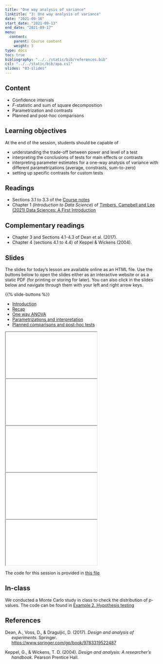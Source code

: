 ```yaml
---
title: "One way analysis of variance"
linktitle: "3: One way analysis of variance"
date: "2021-09-16"
start_date: "2021-09-13"
end_date: "2021-09-17"
menu:
  content:
    parent: Course content
    weight: 3
type: docs
toc: true
bibliography: "../../static/bib/references.bib"
csl: "../../static/bib/apa.csl"
slides: "03-slides"
---
```


## Content

-   Confidence intervals
-   *F*-statistic and sum of square decomposition
-   Parametrization and contrasts
-   Planned and post-hoc comparisons

## Learning objectives

At the end of the session, students should be capable of

-   understanding the trade-off between power and level of a test
-   interpreting the conclusions of tests for main effects or contrasts
-   interpreting parameter estimates for a one-way analysis of variance with different parametrizations (average, constrasts, sum-to-zero)
-   setting up specific contrasts for custom tests

## Readings

-   <i class="fas fa-book"></i> Sections 3.1 to 3.3 of the [Course notes](https://lbelzile.github.io/math80667a/onewayanova.html)
-   <i class="fas fa-book"></i> Chapter 1 (*Introduction to Data Science*) of [Timbers, Campbell and Lee (2021) Data Sciences: A First Introduction](https://ubc-dsci.github.io/introduction-to-datascience/intro.html)

## Complementary readings

-   <i class="fas fa-book"></i> Chapter 3 and Sections 4.1-4.3 of Dean et al. (2017).
-   <i class="fas fa-book"></i> Chapter 4 (sections 4.1 to 4.4) of Keppel & Wickens (2004).

## Slides

The slides for today’s lesson are available online as an HTML file. Use the buttons below to open the slides either as an interactive website or as a static PDF (for printing or storing for later). You can also click in the slides below and navigate through them with your left and right arrow keys.

{{% slide-buttons %}}

<ul class="nav nav-tabs" id="slide-tabs" role="tablist">
<li class="nav-item">
<a class="nav-link active" id="introduction-tab" data-toggle="tab" href="#introduction" role="tab" aria-controls="introduction" aria-selected="true">Introduction</a>
</li>
<li class="nav-item">
<a class="nav-link" id="recap-tab" data-toggle="tab" href="#recap" role="tab" aria-controls="recap" aria-selected="false">Recap</a>
</li>
<li class="nav-item">
<a class="nav-link" id="one-way-anova-tab" data-toggle="tab" href="#one-way-anova" role="tab" aria-controls="one-way-anova" aria-selected="false">One way ANOVA</a>
</li>
<li class="nav-item">
<a class="nav-link" id="parametrizations-and-interpretation-tab" data-toggle="tab" href="#parametrizations-and-interpretation" role="tab" aria-controls="parametrizations-and-interpretation" aria-selected="false">Parametrizations and interpretation</a>
</li>
<li class="nav-item">
<a class="nav-link" id="planned-comparisons-and-posthoc-tests-tab" data-toggle="tab" href="#planned-comparisons-and-posthoc-tests" role="tab" aria-controls="planned-comparisons-and-posthoc-tests" aria-selected="false">Planned comparisons and post-hoc tests</a>
</li>
</ul>

<div id="slide-tabs" class="tab-content">

<div id="introduction" class="tab-pane fade show active" role="tabpanel" aria-labelledby="introduction-tab">

<div class="embed-responsive embed-responsive-16by9">

<iframe class="embed-responsive-item" src="/slides/03-slides.html#1">
</iframe>

</div>

</div>

<div id="recap" class="tab-pane fade" role="tabpanel" aria-labelledby="recap-tab">

<div class="embed-responsive embed-responsive-16by9">

<iframe class="embed-responsive-item" src="/slides/03-slides.html#recap">
</iframe>

</div>

</div>

<div id="one-way-anova" class="tab-pane fade" role="tabpanel" aria-labelledby="one-way-anova-tab">

<div class="embed-responsive embed-responsive-16by9">

<iframe class="embed-responsive-item" src="/slides/03-slides.html#f-test">
</iframe>

</div>

</div>

<div id="parametrizations-and-interpretation" class="tab-pane fade" role="tabpanel" aria-labelledby="parametrizations-and-interpretation-tab">

<div class="embed-responsive embed-responsive-16by9">

<iframe class="embed-responsive-item" src="/slides/03-slides.html#parametrization">
</iframe>

</div>

</div>

<div id="planned-comparisons-and-posthoc-tests" class="tab-pane fade" role="tabpanel" aria-labelledby="planned-comparisons-and-posthoc-tests-tab">

<div class="embed-responsive embed-responsive-16by9">

<iframe class="embed-responsive-item" src="/slides/03-slides.html#planned-comparisons">
</iframe>

</div>

</div>

</div>

The code for this session is provided in [this file](/content/03-slides.R)

## In-class

We conducted a Monte Carlo study in class to check the distribution of *p*-values. The code can be found in [Example 2. Hypothesis testing](/example/02-hypothesis_testing/)

<!-- 
{{% div fyi %}}
**Fun fact**: If you type <kbd>?</kbd> (or <kbd>shift</kbd> + <kbd>/</kbd>) while going through the slides, you can see a list of special slide-specific commands.
{{% /div %}}





-->

## References

<div id="refs" class="references csl-bib-body hanging-indent" line-spacing="2">

<div id="ref-Dean:2017" class="csl-entry">

Dean, A., Voss, D., & Draguljić, D. (2017). *Design and analysis of experiments*. Springer. <https://www.springer.com/gp/book/9783319522487>

</div>

<div id="ref-Keppel/Wickens:2004" class="csl-entry">

Keppel, G., & Wickens, T. D. (2004). *Design and analysis: A researcher’s handbook*. Pearson Prentice Hall.

</div>

</div>

